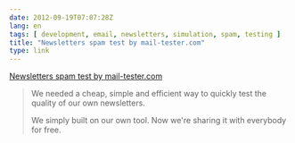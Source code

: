 ```yaml
---
date: 2012-09-19T07:07:28Z
lang: en
tags: [ development, email, newsletters, simulation, spam, testing ]
title: "Newsletters spam test by mail-tester.com"
type: link
---
```


[Newsletters spam test by mail-tester.com](http://www.mail-tester.com/)

> We needed a cheap, simple and efficient way to quickly test the
> quality of our own newsletters.
>
> We simply built on our own tool. Now we're sharing it with everybody
> for free.

